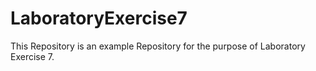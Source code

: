 # LaboratoryExercise7
This Repository is an example Repository for the purpose of Laboratory Exercise 7.
